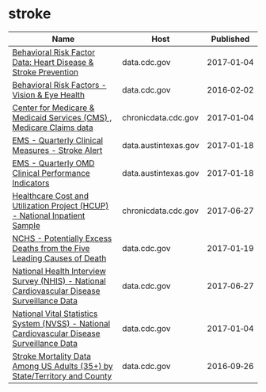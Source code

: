# stroke

Name | Host | Published
---- | ---- | ---------
[Behavioral Risk Factor Data: Heart Disease & Stroke Prevention](../datasets/4ny5-qn3w.md) | data.cdc.gov | 2017&#x2011;01&#x2011;04
[Behavioral Risk Factors - Vision & Eye Health](../datasets/pttf-ck53.md) | data.cdc.gov | 2016&#x2011;02&#x2011;02
[Center for Medicare & Medicaid Services (CMS) , Medicare Claims data](../datasets/iw6q-r3ja.md) | chronicdata.cdc.gov | 2017&#x2011;01&#x2011;04
[EMS - Quarterly Clinical Measures - Stroke Alert](../datasets/6mtx-ivnd.md) | data.austintexas.gov | 2017&#x2011;01&#x2011;18
[EMS - Quarterly OMD Clinical Performance Indicators](../datasets/2cxe-9vbj.md) | data.austintexas.gov | 2017&#x2011;01&#x2011;18
[Healthcare Cost and Utilization Project (HCUP) - National Inpatient Sample](../datasets/ntny-77fx.md) | chronicdata.cdc.gov | 2017&#x2011;06&#x2011;27
[NCHS - Potentially Excess Deaths from the Five Leading Causes of Death](../datasets/vdpk-qzpr.md) | data.cdc.gov | 2017&#x2011;01&#x2011;19
[National Health Interview Survey (NHIS) - National Cardiovascular Disease Surveillance Data](../datasets/fwns-azgu.md) | data.cdc.gov | 2017&#x2011;06&#x2011;27
[National Vital Statistics System (NVSS) - National Cardiovascular Disease Surveillance Data](../datasets/kztq-p2jf.md) | data.cdc.gov | 2017&#x2011;01&#x2011;04
[Stroke Mortality Data Among US Adults (35+) by State/Territory and County](../datasets/dhsy-4sea.md) | data.cdc.gov | 2016&#x2011;09&#x2011;26

